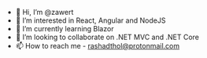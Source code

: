 - 👋 Hi, I’m @zawert
- 👀 I’m interested in React, Angular and NodeJS
- 🌱 I’m currently learning Blazor
- 💞️ I’m looking to collaborate on .NET MVC and .NET Core
- 📫 How to reach me - rashadthol@protonmail.com

<!---
zawert/zawert is a ✨ special ✨ repository because its `README.md` (this file) appears on your GitHub profile.
You can click the Preview link to take a look at your changes.
--->

